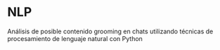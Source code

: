 # NLP
Análisis de posible contenido grooming en chats utilizando técnicas de procesamiento de lenguaje natural con Python
